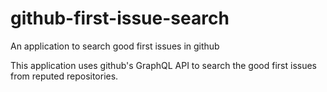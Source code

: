 # github-first-issue-search
An application to search good first issues in github

This application uses github's GraphQL API to search the good first issues from reputed repositories.
